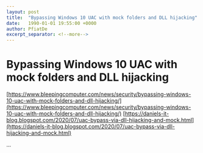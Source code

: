 ```yaml
---
layout: post
title:  "Bypassing Windows 10 UAC with mock folders and DLL hijacking"
date:   1990-01-01 19:55:00 +0000
author: PfiatDe
excerpt_separator: <!--more-->
---
```


# Bypassing Windows 10 UAC with mock folders and DLL hijacking
[https://www.bleepingcomputer.com/news/security/bypassing-windows-10-uac-with-mock-folders-and-dll-hijacking/](https://www.bleepingcomputer.com/news/security/bypassing-windows-10-uac-with-mock-folders-and-dll-hijacking/)
[https://daniels-it-blog.blogspot.com/2020/07/uac-bypass-via-dll-hijacking-and-mock.html](https://daniels-it-blog.blogspot.com/2020/07/uac-bypass-via-dll-hijacking-and-mock.html)

...
<!--more-->
